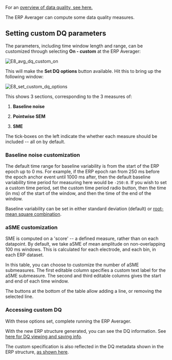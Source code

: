For an [overview of data quality, see here.](https://github.com/lucklab/erplab/wiki/ERPLAB-Data-Quality-Metrics)

The ERP Averager can compute some data quality measures.

## Setting custom DQ parameters
The parameters, including time window length and range, can be customized through selecting **On - custom** at the ERP Averager:

![E8_avg_dq_custom_on](https://user-images.githubusercontent.com/5137405/78295457-0515cd80-74e1-11ea-99e9-27cf12592033.png)


This will make the **Set DQ options** button available. Hit this to bring up the following window:

![E8_set_custom_dq_options](https://user-images.githubusercontent.com/5137405/78295614-44441e80-74e1-11ea-927c-7e1bb8ac7e8f.png)

This shows 3 sections, corresponding to the 3 measures of:

1. **Baseline noise** 

2. **Pointwise SEM** 

3. **SME**

The tick-boxes on the left indicate the whether each measure should be included -- all on by default.

### **Baseline noise** customization
The default time range for baseline variability is from the start of the ERP epoch up to 0 ms. For example, if the ERP epoch ran from 250 ms before the epoch anchor event until 1000 ms after, then the default baseline variability time period for measuring here would be `-250:0`. If you wish to set a custom time period, set the custom time period radio button, then the time (in ms) of the start of the window, and then the time of the end of the window.

Baseline variability can be set in either standard deviation (default) or [root-mean square combination](https://www.mathworks.com/help/signal/ref/rms.html).

### **aSME** customization
SME is computed on a 'score' -- a defined measure, rather than on each datapoint. By default, we take aSME of mean amplitude on non-overlapping 100 ms windows. This is calculated for each electrode, and each bin, in each ERP dataset.

In this table, you can choose to customize the number of aSME submeasures. The first editable column specifies a custom text label for the aSME submeasure. The second and third editable columns gives the start and end of each time window.

The buttons at the bottom of the table allow adding a line, or removing the selected line.

### Accessing custom DQ
With these options set, complete running the ERP Averager.

With the new ERP structure generated, you can see the DQ information. See [here for DQ viewing and saving info](https://github.com/lucklab/erplab/wiki/ERPLAB-Data-Quality-Metrics#viewing-and-saving-the-data-quality-measures).

The custom specification is also reflected in the DQ metadata shown in the ERP structure, [as shown here](https://github.com/lucklab/erplab/wiki/Data-Quality-Measures---advanced).


 